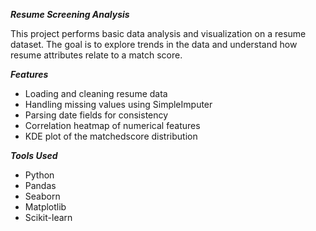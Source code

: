 ***Resume Screening Analysis***

This project performs basic data analysis and visualization on a resume dataset. The goal is to explore trends in the data and understand how resume attributes relate to a match score.

***Features***
- Loading and cleaning resume data
- Handling missing values using SimpleImputer
- Parsing date fields for consistency
- Correlation heatmap of numerical features
- KDE plot of the matchedscore distribution

***Tools Used***

- Python
- Pandas
- Seaborn
- Matplotlib
- Scikit-learn
